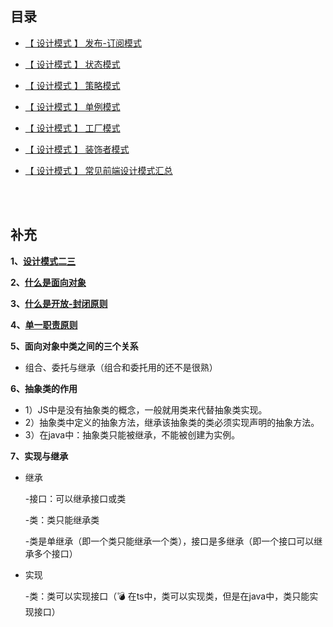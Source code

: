 ## 目录

* [【 设计模式 】 发布-订阅模式](https://github.com/yang1212/collection-about/issues/38)

* [【 设计模式 】 状态模式](https://github.com/yang1212/collection-about/issues/36)

* [【 设计模式 】 策略模式](https://github.com/yang1212/collection-about/issues/37)
 
* [【 设计模式 】 单例模式](https://mp.weixin.qq.com/s/95_oTlmPKHqDCmUJaWeg0A)

* [【 设计模式 】 工厂模式](https://mp.weixin.qq.com/s/3SsjPP3bxPiQKASKfvyYag)

* [【 设计模式 】 装饰者模式](https://mp.weixin.qq.com/s/KVy81rtB0YMeaHaem1PYMw)

* [【 设计模式 】 常见前端设计模式汇总](https://github.com/yang1212/collection-about/issues/76)





<br/>
<br/>

## 补充
**1、[设计模式二三](https://tech.meituan.com/2022/03/10/interesting-talk-about-design-patterns.html)**

**2、[什么是面向对象](https://zhuanlan.zhihu.com/p/75265007)**

**3、[什么是开放-封闭原则](https://cloud.tencent.com/developer/article/1456518)**

**4、[单一职责原则](https://geek-docs.com/design-pattern/design-principle/single-responsibility-principle.html)**
  
**5、面向对象中类之间的三个关系**

* 组合、委托与继承（组合和委托用的还不是很熟）
  
**6、抽象类的作用**
  
  * 1）JS中是没有抽象类的概念，一般就用类来代替抽象类实现。
  * 2）抽象类中定义的抽象方法，继承该抽象类的类必须实现声明的抽象方法。
  * 3）在java中：抽象类只能被继承，不能被创建为实例。
  

**7、实现与继承**
 
  * 继承

    -接口：可以继承接口或类

    -类：类只能继承类

    -类是单继承（即一个类只能继承一个类），接口是多继承（即一个接口可以继承多个接口）

  * 实现
  
    -类：类可以实现接口（💣 在ts中，类可以实现类，但是在java中，类只能实现接口）
  
